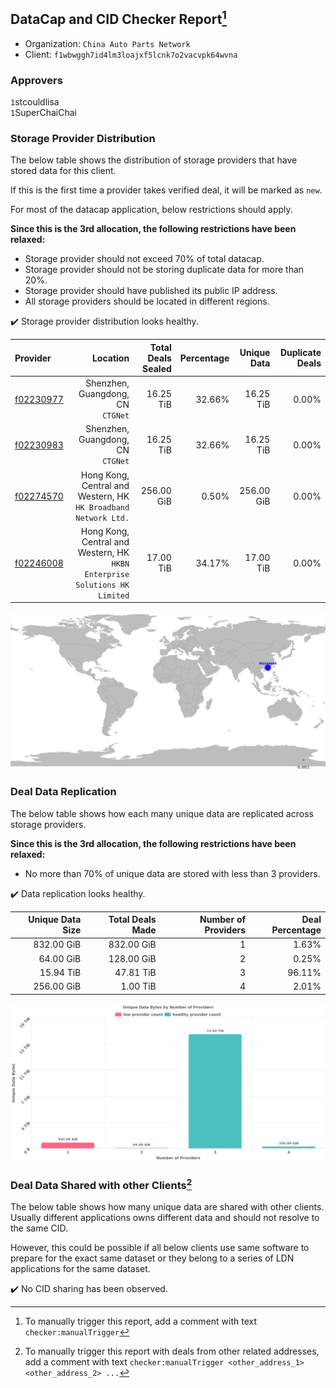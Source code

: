 ## DataCap and CID Checker Report[^1]
 - Organization: `China Auto Parts Network`
 - Client: `f1wbwggh7id4lm3loajxf5lcnk7o2vacvpk64wvna`
### Approvers
`1`stcouldlisa<br/>`1`SuperChaiChai

### Storage Provider Distribution
The below table shows the distribution of storage providers that have stored data for this client.

If this is the first time a provider takes verified deal, it will be marked as `new`.

For most of the datacap application, below restrictions should apply.

**Since this is the 3rd allocation, the following restrictions have been relaxed:**
 - Storage provider should not exceed 70% of total datacap.
 - Storage provider should not be storing duplicate data for more than 20%.
 - Storage provider should have published its public IP address.
 - All storage providers should be located in different regions.

✔️ Storage provider distribution looks healthy.

| Provider                                              |                                                                      Location | Total Deals Sealed | Percentage | Unique Data | Duplicate Deals |
| :---------------------------------------------------- | ----------------------------------------------------------------------------: | -----------------: | ---------: | ----------: | --------------: |
| [f02230977](https://filfox.info/en/address/f02230977) |                                          Shenzhen, Guangdong, CN<br/>`CTGNet` |          16.25 TiB |     32.66% |   16.25 TiB |           0.00% |
| [f02230983](https://filfox.info/en/address/f02230983) |                                          Shenzhen, Guangdong, CN<br/>`CTGNet` |          16.25 TiB |     32.66% |   16.25 TiB |           0.00% |
| [f02274570](https://filfox.info/en/address/f02274570) |            Hong Kong, Central and Western, HK<br/>`HK Broadband Network Ltd.` |         256.00 GiB |      0.50% |  256.00 GiB |           0.00% |
| [f02246008](https://filfox.info/en/address/f02246008) | Hong Kong, Central and Western, HK<br/>`HKBN Enterprise Solutions HK Limited` |          17.00 TiB |     34.17% |   17.00 TiB |           0.00% |

<img src="https://raw.githubusercontent.com/data-preservation-programs/filplus-checker-assets/main/filecoin-project/filecoin-plus-large-datasets/issues/964/1690545450352.png"/>

### Deal Data Replication
The below table shows how each many unique data are replicated across storage providers.


**Since this is the 3rd allocation, the following restrictions have been relaxed:**
- No more than 70% of unique data are stored with less than 3 providers.

✔️ Data replication looks healthy.

| Unique Data Size | Total Deals Made | Number of Providers | Deal Percentage |
| ---------------: | ---------------: | ------------------: | --------------: |
|       832.00 GiB |       832.00 GiB |                   1 |           1.63% |
|        64.00 GiB |       128.00 GiB |                   2 |           0.25% |
|        15.94 TiB |        47.81 TiB |                   3 |          96.11% |
|       256.00 GiB |         1.00 TiB |                   4 |           2.01% |

<img src="https://raw.githubusercontent.com/data-preservation-programs/filplus-checker-assets/main/filecoin-project/filecoin-plus-large-datasets/issues/964/1690545451213.png"/>

### Deal Data Shared with other Clients[^3]
The below table shows how many unique data are shared with other clients.
Usually different applications owns different data and should not resolve to the same CID.

However, this could be possible if all below clients use same software to prepare for the exact same dataset or they belong to a series of LDN applications for the same dataset.

✔️ No CID sharing has been observed.

[^1]: To manually trigger this report, add a comment with text `checker:manualTrigger`

[^2]: Deals from those addresses are combined into this report as they are specified with `checker:manualTrigger`

[^3]: To manually trigger this report with deals from other related addresses, add a comment with text `checker:manualTrigger <other_address_1> <other_address_2> ...`
